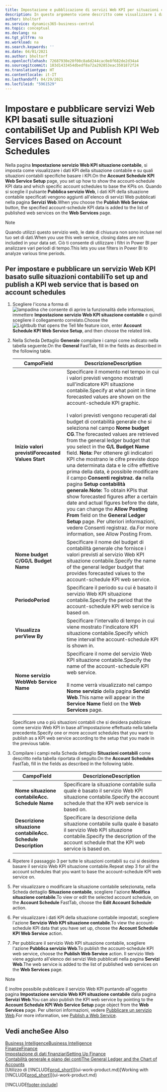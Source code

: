 ```yaml
---
title: Impostazione e pubblicazione di servizi Web KPI per situazioni contabili | Microsoft Docs
description: In questo argomento viene descritto come visualizzare i dati KPI della situazione contabile in base alle situazioni contabili specifiche.
author: bholtorf
ms.service: dynamics365-business-central
ms.topic: conceptual
ms.devlang: na
ms.tgt_pltfrm: na
ms.workload: na
ms.search.keywords: ''
ms.date: 04/01/2021
ms.author: bholtorf
ms.openlocfilehash: 72687930e20f00c8a6d244cac0e8f682de2d34a4
ms.sourcegitcommit: 103d1433454dbedf8a72a292853eac3501872f24
ms.translationtype: HT
ms.contentlocale: it-IT
ms.lasthandoff: 04/29/2021
ms.locfileid: "5961529"
---
```

# <a name="set-up-and-publish-kpi-web-services-based-on-account-schedules"></a><span data-ttu-id="299c6-103">Impostare e pubblicare servizi Web KPI basati sulle situazioni contabili</span><span class="sxs-lookup"><span data-stu-id="299c6-103">Set Up and Publish KPI Web Services Based on Account Schedules</span></span>
<span data-ttu-id="299c6-104">Nella pagina **Impostazione servizio Web KPI situazione contabile**, si imposta come visualizzare i dati KPI della situazione contabile e su quali situazioni contabili specifiche basare i KPI.</span><span class="sxs-lookup"><span data-stu-id="299c6-104">On the **Account Schedule KPI Web Service Setup** page, you set up how to show the account-schedule KPI data and which specific account schedules to base the KPIs on.</span></span> <span data-ttu-id="299c6-105">Quando si sceglie il pulsante **Pubblica servizio Web**, i dati KPI della situazione contabile specificati vengono aggiunti all'elenco di servizi Web pubblicati nella pagina **Servizi Web**.</span><span class="sxs-lookup"><span data-stu-id="299c6-105">When you choose the **Publish Web Service** button, the specified account-schedule KPI data is added to the list of published web services on the **Web Services** page.</span></span>  

> [!NOTE]
> <span data-ttu-id="299c6-106">Quando utilizzi questo servizio web, le date di chiusura non sono incluse nel tuo set di dati.</span><span class="sxs-lookup"><span data-stu-id="299c6-106">When you use this web service, closing dates are not included in your data set.</span></span> <span data-ttu-id="299c6-107">Ciò ti consente di utilizzare i filtri in Power BI per analizzare vari periodi di tempo.</span><span class="sxs-lookup"><span data-stu-id="299c6-107">This lets you use filters in Power BI to analyze various time periods.</span></span>

## <a name="to-set-up-and-publish-a-kpi-web-service-that-is-based-on-account-schedules"></a><span data-ttu-id="299c6-108">Per impostare e pubblicare un servizio Web KPI basato sulle situazioni contabili</span><span class="sxs-lookup"><span data-stu-id="299c6-108">To set up and publish a KPI web service that is based on account schedules</span></span>  
1.  <span data-ttu-id="299c6-109">Scegliere l'icona a forma di ![lampadina che consente di aprire la funzionalità delle informazioni](media/ui-search/search_small.png "Informazioni sull'operazione che si desidera eseguire"), immettere **Impostazione servizio Web KPI situazione contabile** e quindi scegliere il collegamento correlato.</span><span class="sxs-lookup"><span data-stu-id="299c6-109">Choose the ![Lightbulb that opens the Tell Me feature](media/ui-search/search_small.png "Tell me what you want to do") icon, enter **Account Schedule KPI Web Service Setup**, and then choose the related link.</span></span>  
2.  <span data-ttu-id="299c6-110">Nella Scheda Dettaglio **Generale** compilare i campi come indicato nella tabella seguente.</span><span class="sxs-lookup"><span data-stu-id="299c6-110">On the **General** FastTab, fill in the fields as described in the following table.</span></span>  

    |<span data-ttu-id="299c6-111">Campo</span><span class="sxs-lookup"><span data-stu-id="299c6-111">Field</span></span>|<span data-ttu-id="299c6-112">Descrizione</span><span class="sxs-lookup"><span data-stu-id="299c6-112">Description</span></span>|  
    |---------------------------------|---------------------------------------|  
    |<span data-ttu-id="299c6-113">**Inizio valori previsti**</span><span class="sxs-lookup"><span data-stu-id="299c6-113">**Forecasted Values Start**</span></span>|<span data-ttu-id="299c6-114">Specificare il momento nel tempo in cui i valori previsti vengono mostrati sull'indicatore KPI situazione contabile.</span><span class="sxs-lookup"><span data-stu-id="299c6-114">Specify at what point in time forecasted values are shown on the account-schedule KPI graphic.</span></span><br /><br /> <span data-ttu-id="299c6-115">I valori previsti vengono recuperati dal budget di contabilità generale che si seleziona nel campo **Nome budget CG**.</span><span class="sxs-lookup"><span data-stu-id="299c6-115">The forecasted values are retrieved from the general ledger budget that you select in the **G/L Budget Name** field.</span></span> <span data-ttu-id="299c6-116">**Nota:**  Per ottenere gli indicatori KPI che mostrano le cifre previste dopo una determinata data e le cifre effettive prima della data, è possibile modificare il campo **Consenti registraz. da** nella pagina **Setup contabilità generale**.</span><span class="sxs-lookup"><span data-stu-id="299c6-116">**Note:**  To obtain KPIs that show forecasted figures after a certain date and actual figures before the date, you can change the **Allow Posting From** field on the **General Ledger Setup** page.</span></span> <span data-ttu-id="299c6-117">Per ulteriori informazioni, vedere Consenti registraz. da.</span><span class="sxs-lookup"><span data-stu-id="299c6-117">For more information, see Allow Posting From.</span></span>|  
    |<span data-ttu-id="299c6-118">**Nome budget C/G**</span><span class="sxs-lookup"><span data-stu-id="299c6-118">**G/L Budget Name**</span></span>|<span data-ttu-id="299c6-119">Specificare il nome del budget di contabilità generale che fornisce i valori previsti al servizio Web KPI situazione contabile.</span><span class="sxs-lookup"><span data-stu-id="299c6-119">Specify the name of the general ledger budget that provides forecasted values to the account-schedule KPI web service.</span></span>|  
    |<span data-ttu-id="299c6-120">**Periodo**</span><span class="sxs-lookup"><span data-stu-id="299c6-120">**Period**</span></span>|<span data-ttu-id="299c6-121">Specificare il periodo su cui è basato il servizio Web KPI situazione contabile.</span><span class="sxs-lookup"><span data-stu-id="299c6-121">Specify the period that the account-schedule KPI web service is based on.</span></span>|  
    |<span data-ttu-id="299c6-122">**Visualizza per**</span><span class="sxs-lookup"><span data-stu-id="299c6-122">**View By**</span></span>|<span data-ttu-id="299c6-123">Specificare l'intervallo di tempo in cui viene mostrato l'indicatore KPI situazione contabile.</span><span class="sxs-lookup"><span data-stu-id="299c6-123">Specify which time interval the account-schedule KPI is shown in.</span></span>|  
    |<span data-ttu-id="299c6-124">**Nome servizio Web**</span><span class="sxs-lookup"><span data-stu-id="299c6-124">**Web Service Name**</span></span>|<span data-ttu-id="299c6-125">Specificare il nome del servizio Web KPI situazione contabile.</span><span class="sxs-lookup"><span data-stu-id="299c6-125">Specify the name of the account-schedule KPI web service.</span></span><br /><br /> <span data-ttu-id="299c6-126">Il nome verrà visualizzato nel campo **Nome servizio** della pagina **Servizi Web**.</span><span class="sxs-lookup"><span data-stu-id="299c6-126">This name will appear in the **Service Name** field on the **Web Services** page.</span></span>|  

    <span data-ttu-id="299c6-127">Specificare una o più situazioni contabili che si desidera pubblicare come servizio Web KPI in base all'impostazione effettuata nella tabella precedente.</span><span class="sxs-lookup"><span data-stu-id="299c6-127">Specify one or more account schedules that you want to publish as a KPI web service according to the setup that you made in the previous table.</span></span>  

3.  <span data-ttu-id="299c6-128">Compilare i campi nella Scheda dettaglio **Situazioni contabili** come descritto nella tabella riportata di seguito.</span><span class="sxs-lookup"><span data-stu-id="299c6-128">On the **Account Schedules** FastTab, fill in the fields as described in the following table.</span></span>  

    |<span data-ttu-id="299c6-129">Campo</span><span class="sxs-lookup"><span data-stu-id="299c6-129">Field</span></span>|<span data-ttu-id="299c6-130">Descrizione</span><span class="sxs-lookup"><span data-stu-id="299c6-130">Description</span></span>|  
    |---------------------------------|---------------------------------------|  
    |<span data-ttu-id="299c6-131">**Nome situazione contabile**</span><span class="sxs-lookup"><span data-stu-id="299c6-131">**Acc. Schedule Name**</span></span>|<span data-ttu-id="299c6-132">Specificare la situazione contabile sulla quale è basato il servizio Web KPI situazione contabile.</span><span class="sxs-lookup"><span data-stu-id="299c6-132">Specify the account schedule that the KPI web service is based on.</span></span>|  
    |<span data-ttu-id="299c6-133">**Descrizione situazione contabile**</span><span class="sxs-lookup"><span data-stu-id="299c6-133">**Acc. Schedule Description**</span></span>|<span data-ttu-id="299c6-134">Specificare la descrizione della situazione contabile sulla quale è basato il servizio Web KPI situazione contabile.</span><span class="sxs-lookup"><span data-stu-id="299c6-134">Specify the description of the account schedule that the KPI web service is based on.</span></span>|  

4.  <span data-ttu-id="299c6-135">Ripetere il passaggio 3 per tutte le situazioni contabili su cui si desidera basare il servizio Web KPI situazione contabile.</span><span class="sxs-lookup"><span data-stu-id="299c6-135">Repeat step 3 for all the account schedules that you want to base the account-schedule KPI web service on.</span></span>  
5.  <span data-ttu-id="299c6-136">Per visualizzare o modificare la situazione contabile selezionata, nella Scheda dettaglio **Situazione contabile**, scegliere l'azione **Modifica situazione contabile**.</span><span class="sxs-lookup"><span data-stu-id="299c6-136">To view or edit the selected account schedule, on the **Account Schedule** FastTab, choose the **Edit Account Schedule** action.</span></span>  
6.  <span data-ttu-id="299c6-137">Per visualizzare i dati KPI della situazione contabile impostati, scegliere l'azione **Servizio Web KPI situazione contabile**.</span><span class="sxs-lookup"><span data-stu-id="299c6-137">To view the account-schedule KPI data that you have set up, choose the **Account Schedule KPI Web Service** action.</span></span>  
7.  <span data-ttu-id="299c6-138">Per pubblicare il servizio Web KPI situazione contabile, scegliere l'azione **Pubblica servizio Web**.</span><span class="sxs-lookup"><span data-stu-id="299c6-138">To publish the account-schedule KPI web service, choose the **Publish Web Service** action.</span></span> <span data-ttu-id="299c6-139">Il servizio Web viene aggiunto all'elenco dei servizi Web pubblicati nella pagina **Servizi Web**.</span><span class="sxs-lookup"><span data-stu-id="299c6-139">The web service is added to the list of published web services on the **Web Services** page.</span></span>  

> [!NOTE]  
>  <span data-ttu-id="299c6-140">È inoltre possibile pubblicare il servizio Web KPI puntando all'oggetto pagina **Impostazione servizio Web KPI situazione contabile** dalla pagina **Servizi Web**.</span><span class="sxs-lookup"><span data-stu-id="299c6-140">You can also publish the KPI web service by pointing to the **Account Schedule KPI Web Service Setup** page object from the **Web Services** page.</span></span> <span data-ttu-id="299c6-141">Per ulteriori informazioni, vedere [Pubblicare un servizio Web](across-how-publish-web-service.md).</span><span class="sxs-lookup"><span data-stu-id="299c6-141">For more information, see [Publish a Web Service](across-how-publish-web-service.md).</span></span>  

## <a name="see-also"></a><span data-ttu-id="299c6-142">Vedi anche</span><span class="sxs-lookup"><span data-stu-id="299c6-142">See Also</span></span>  
[<span data-ttu-id="299c6-143">Business Intelligence</span><span class="sxs-lookup"><span data-stu-id="299c6-143">Business Intelligence</span></span>](bi.md)  
[<span data-ttu-id="299c6-144">Finanze</span><span class="sxs-lookup"><span data-stu-id="299c6-144">Finance</span></span>](finance.md)  
[<span data-ttu-id="299c6-145">Impostazione di dati finanziari</span><span class="sxs-lookup"><span data-stu-id="299c6-145">Setting Up Finance</span></span>](finance-setup-finance.md)  
[<span data-ttu-id="299c6-146">Contabilità generale e piano dei conti</span><span class="sxs-lookup"><span data-stu-id="299c6-146">The General Ledger and the Chart of Accounts</span></span>](finance-general-ledger.md)  
<span data-ttu-id="299c6-147">[Utilizzo di [!INCLUDE[prod_short](includes/prod_short.md)]](ui-work-product.md)</span><span class="sxs-lookup"><span data-stu-id="299c6-147">[Working with [!INCLUDE[prod_short](includes/prod_short.md)]](ui-work-product.md)</span></span>


[!INCLUDE[footer-include](includes/footer-banner.md)]